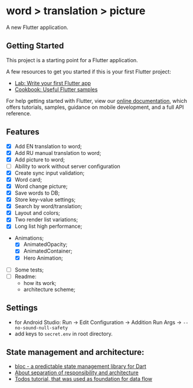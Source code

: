 # word > translation > picture

A new Flutter application.

## Getting Started

This project is a starting point for a Flutter application.

A few resources to get you started if this is your first Flutter project:

- [Lab: Write your first Flutter app](https://flutter.dev/docs/get-started/codelab)
- [Cookbook: Useful Flutter samples](https://flutter.dev/docs/cookbook)

For help getting started with Flutter, view our
[online documentation](https://flutter.dev/docs), which offers tutorials,
samples, guidance on mobile development, and a full API reference.

## Features

- [x] Add EN translation to word;
- [x] Add RU manual translation to word;
- [x] Add picture to word;
- [ ] Ability to work without server configuration
- [x] Create sync input validation;
- [x] Word card;
- [x] Word change picture;
- [x] Save words to DB;
- [x] Store key-value settings;
- [x] Search by word/translation;
- [x] Layout and colors;
- [x] Two render list variations;
- [x] Long list high performance;
- Animations;
  - [x] AnimatedOpacity;
  - [x] AnimatedContainer;
  - [x] Hero Animation;
- [ ] Some tests;
- [ ] Readme:
  - how its work;
  - architecture scheme;

## Settings

- for Android Studio: Run -> Edit Configuration -> Addition Run Args -> `--no-sound-null-safety`
- add keys to `secret.env` in root directory.

## State management and architecture:

- [bloc - a predictable state management library for Dart](https://bloclibrary.dev/#/)
- [About separation of responsibility and architecture](https://bloclibrary.dev/#/architecture)
- [Todos tutorial, that was used as foundation for data flow](https://bloclibrary.dev/#/fluttertodostutorial)
